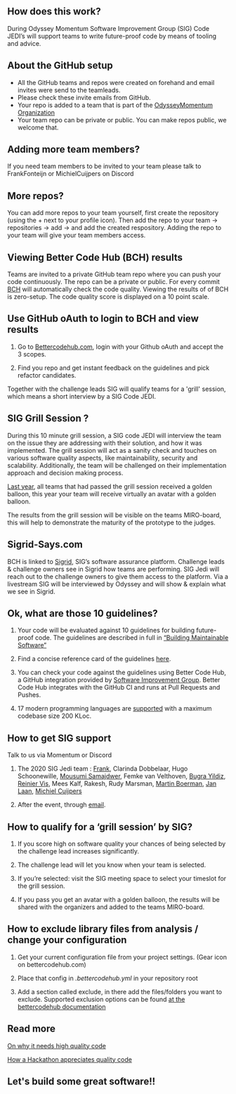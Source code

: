## How does this work?

During Odyssey Momentum Software Improvement Group (SIG) Code JEDI’s will support teams to write future-proof code by means of tooling and advice.

## About the GitHub setup

- All the GitHub teams and repos were created on forehand and email invites were send to the teamleads. 
- Please check these invite emails from GitHub.
- Your repo is added to a team that is part of the [OdysseyMomentum Organization](https://github.com/odysseymomentum)
- Your team repo can be private or public. You can make repos public, we welcome that.

## Adding more team members? 

If you need team members to be invited to your team please talk to FrankFonteijn or MichielCuijpers on Discord

## More repos? 

You can add more repos to your team yourself, first create the repository (using the + next to your profile icon). Then add the repo to your team -> repositories -> add -> and add the created respository. Adding the repo to your team will give your team members access.


## Viewing Better Code Hub (BCH) results

Teams are invited to a private GitHub team repo where you can push your code continuously. The repo can be a private or public. For every commit [BCH](https://bettercodehub.com) will automatically check the code quality. Viewing the results of of BCH is zero-setup. The code quality score is displayed on a 10 point scale. 


## Use GitHub oAuth to login to BCH and view results

1. Go to [Bettercodehub.com](https://bettercodehub.com), login with your Github oAuth and accept the 3 scopes. 

2. Find you repo and get instant feedback on the guidelines and pick refactor candidates.


Together with the challenge leads SIG will qualify teams for a 'grill' session, which means a short interview by a SIG Code JEDI. 


## SIG Grill Session ?

During this 10 minute grill session, a SIG code JEDI will interview the team on the issue they are addressing with their solution, and how it was implemented. The grill session will act as a sanity check and touches on various software quality aspects, like maintainability, security and scalability. Additionally, the team will be challenged on their implementation approach and decision making process.

[Last year](https://odysseyhack.github.io/), all teams that had passed the grill session received a golden balloon, this year your team will receive virtually an avatar with a golden balloon. 

The results from the grill session will be visible on the teams MIRO-board, this will help to demonstrate the maturity of the prototype to the judges.

## Sigrid-Says.com 

BCH is linked to [Sigrid](https://sigrid-says.com), SIG’s software assurance platform. Challenge leads & challenge owners see in Sigrid how teams are performing. SIG Jedi will reach out to the challenge owners to give them access to the platform.
Via a livestream SIG will be interviewed by Odyssey and will show & explain what we see in Sigrid.


## Ok, what are those 10 guidelines?

1. Your code will be evaluated against 10 guidelines for building future-proof code. The guidelines are described in full in [“Building Maintainable Software”](https://www.softwareimprovementgroup.com/resources/ebook-building-maintainable-software/)

2. Find a concise reference card of the guidelines [here](https://cdn-images-1.medium.com/max/1200/1*TS-ZTeI7sQS7dy_AlMqSXQ.png).

3. You can check your code against the guidelines using Better Code Hub, a GitHub integration provided by [Software Improvement Group](https://www.sig.eu). Better Code Hub integrates with the GitHub CI and runs at Pull Requests and Pushes.

4. 17 modern programming languages are [supported](https://bettercodehub.com/docs/configuration-manual) with a maximum codebase size 200 KLoc.



## How to get SIG support

Talk to us via Momentum or Discord

1. The 2020 SIG Jedi team : [Frank](https://github.com/valdore86), Clarinda Dobbelaar, Hugo Schoonewille, [Mousumi Samajdwer](https://github.com/mousumi-samajdwer), Femke van Velthoven, [Bugra Yildiz](https://github.com/bugramyildiz), [Reinier Vis](https://github.com/ReinierVis), Mees Kalf, Rakesh, Rudy Marsman, [Martin Boerman](https://github.com/coldfurify), [Jan Laan](https://github.com/janlaan), [Michiel Cuijpers](https://github.com/michielcuijpers)


2. After the event, through [email](mailto:bettercodehub@sig.eu).



## How to qualify for a ‘grill session’ by SIG? 

1. If you score high on software quality your chances of being selected by the challenge lead increases significantly.

2. The challenge lead will let you know when your team is selected. 

3. If you’re selected: visit the SIG meeting space to select your timeslot for the grill session.

4. If you pass you get an avatar with a golden balloon, the results will be shared with the organizers and added to the teams MIRO-board.




## How to exclude library files from analysis / change your configuration

1. Get your current configuration file from your project settings. (Gear icon on bettercodehub.com)

2. Place that config in _.bettercodehub.yml_ in your repository root

3. Add a section called exclude, in there add the files/folders you want to exclude. Supported exclusion options can be found [at the bettercodehub documentation](https://bettercodehub.com/docs/configuration-manual)


## Read more

[On why it needs high quality code ](https://medium.com/@jstvssr/why-blockchain-needs-future-proof-code-cb09b39175e1#.bqfmcig55)

[How a Hackathon appreciates quality code](https://dev.to/jstvssr/how-a-hackathon-appreciates-quality-code)



## Let's build some great software!!


